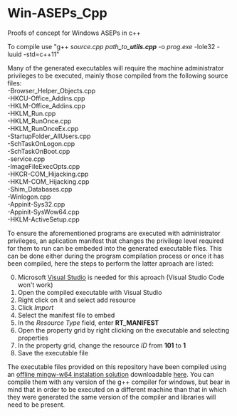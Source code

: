 # Win-ASEPs_Cpp
Proofs of concept for Windows ASEPs in c++

To compile use "g++ *source.cpp* *path_to_**utils.cpp*** -o *prog.exe* -lole32 -luuid -std=c++11"

Many of the generated executables will require the machine administrator privileges to be executed, mainly those compiled from the following source files:  
-Browser_Helper_Objects.cpp   
-HKCU-Office_Addins.cpp   
-HKLM-Office_Addins.cpp   
-HKLM_Run.cpp  
-HKLM_RunOnce.cpp  
-HKLM_RunOnceEx.cpp  
-StartupFolder_AllUsers.cpp  
-SchTaskOnLogon.cpp  
-SchTaskOnBoot.cpp  
-service.cpp  
-ImageFileExecOpts.cpp   
-HKCR-COM_Hijacking.cpp   
-HKLM-COM_Hijacking.cpp   
-Shim_Databases.cpp   
-Winlogon.cpp  
-Appinit-Sys32.cpp  
-Appinit-SysWow64.cpp  
-HKLM-ActiveSetup.cpp   

To ensure the aforementioned programs are executed with administrator privileges, an aplication manifest that changes the privilege level required for them to run can be embeded into the generated executable files. This can be done either during the program compilation process or once it has been compiled, here the steps to perform the latter aproach are listed:  

0. Microsoft [Visual Studio](https://visualstudio.microsoft.com/es/vs/) is needed for this aproach (Visual Studio Code won't work)
1. Open the compiled executable with Visual Studio
2. Right click on it and select add resource
3. Click *Import*
4. Select the manifest file to embed
5. In the *Resource Type* field, enter **RT_MANIFEST**
6. Open the property grid by right clicking on the executable and selecting properties
7. In the property grid, change the resource *ID* from **101** to **1**
8. Save the executable file


The executable files provided on this repository have been compiled using an [offline mingw-w64 instalation solution](https://developpaper.com/mingw-w64-offline-package-installation-method-available-after-test/) downloadable [here](https://sourceforge.net/projects/mingw-w64/). You can compile them with any version of the g++ compiler for windows, but bear in mind that in order to be executed on a different machine than that in which they were generated the same version of the compiler and libraries will need to be present.
